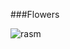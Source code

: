 ###Flowers

<img src="https://ncf-ec2-east-40-hv.xconvert.com/file/converter/download/tm5K9EiFvuh-z-0-y-63b5b905b912101c5fc45cb9.gif" alt="rasm">